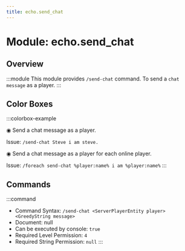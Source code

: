 ```yaml
---
title: echo.send_chat
---
```



# Module: echo.send_chat

## Overview
:::module
This module provides `/send-chat` command.
To send a `chat message` as a player.
:::
## Color Boxes

:::colorbox-example

◉ Send a chat message as a player.

Issue: `/send-chat Steve i am steve.`



◉ Send a chat message as a player for each online player.

Issue: `/foreach send-chat %player:name% i am %player:name%`
:::

## Commands
:::command
- Command Syntax: `/send-chat <ServerPlayerEntity player> <GreedyString message>`
- Document: null
- Can be executed by console: `true`
- Required Level Permission: `4`
- Required String Permission: `null`
:::
